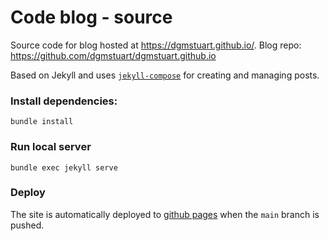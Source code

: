 # Code blog - source

Source code for blog hosted at https://dgmstuart.github.io/.
Blog repo: https://github.com/dgmstuart/dgmstuart.github.io

Based on Jekyll and uses
[`jekyll-compose`](https://github.com/jekyll/jekyll-compose#usage) for
creating and managing posts.

### Install dependencies:

    bundle install

### Run local server

    bundle exec jekyll serve

### Deploy

The site is automatically deployed to
[github pages](https://pages.github.com/)
when the `main` branch is pushed.
